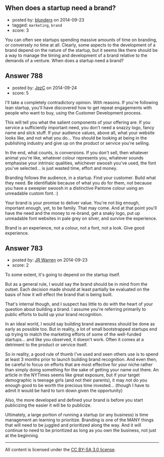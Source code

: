 ## When does a startup need a brand?

- posted by: [blunders](https://stackexchange.com/users/216182/blunders) on 2014-09-23
- tagged: `marketing`, `brand`
- score: 3

<p>You can often see startups spending massive amounts of time on branding, or conversely no time at all. Clearly, some aspects to the development of a brand depend on the nature of the startup, but it seems like there should be a way to manage the timing and development of a brand relative to the demands of a venture. When does a startup need a brand?</p>



## Answer 788

- posted by: [JezC](https://stackexchange.com/users/87431/jezc) on 2014-09-24
- score: 5

<p>I'll take a completely contradictory opinion. With reasons. If you're following lean startup, you'll have discovered how to get repeat engagements with people who want to buy, using the Customer Development process.</p>

<p>This will tell you what the salient components of your offering are. If you service a sufficiently important need, you don't need a snazzy logo, fancy name and slick stuff. If your audience values, above all, what your website looks like, and not what you do... You should be looking at being in the publishing industry and give up on the product or service you're selling.</p>

<p>In the end, what counts, is conversions. If you don't sell, then whatever animal you're like, whatever colour represents you, whatever sounds emphasise your intrinsic qualities, whichever swoosh you've used, the font you've selected... is just wasted time, effort and money.</p>

<p>Branding follows the audience, in a startup. Find your customer. Build what they need. Be identifiable because of what you do for them, not because you have a sweepier swoosh in a distinctive Pantone colour using an unreadable custom font. :)</p>

<p>Your brand is your promise to deliver value. You're not big enough, important enough, yet, to be family. That may come. And at that point you'll have the need and the money to re-brand, get a snaky logo, put up unreadable font websites in pale grey on silver, and survive the experience.</p>

<p>Brand is an experience, not a colour, not a font, not a look. Give good experience.</p>



## Answer 783

- posted by: [JR Warren](https://stackexchange.com/users/1866317/jr-warren) on 2014-09-23
- score: 2

<p>To some extent, it's going to depend on the startup itself.</p>

<p>But as a general rule, I would say the brand should be in mind from the outset. Each decision made should at least partially be evaluated on the basis of how it will effect the brand that is being built.</p>

<p>That's internal though, and I suspect has little to do with the heart of your question about building a brand. I assume you're referring primarily to public efforts to build up your brand recognition.</p>

<p>In an ideal world, I would say building brand awareness should be done as early as possible too. But in reality, a lot of small bootstrapped startups end up trying to match the marketing efforts of some of the well-funded startups... and like you observed, it doesn't work.  Often it comes at a detriment to the product or service itself.</p>

<p>So in reality, a good rule of thumb I've used and seen others use is to spend at least 3 months prior to launch building brand recognition. And even then, be careful to focus on efforts that are most effective for your niche rather than simply doing something for the sake of getting your name out there.  An article in the NYTimes seems like great exposure, but if your target demographic is teenage girls (and not their parents), it may not do you enough good to be worth the precious time invested... (though I have to admit it would be hard to turn down given the opportunity)</p>

<p>Also, the more developed and defined your brand is before you start publicizing the easier it will be to publicize. </p>

<p>Ultimately, a large portion of running a startup (or any business) is time management an learning to prioritize. Branding is one of the MANY things that will need to be juggled and prioritized along the way. And it will continue to need to be prioritized as long as you own the business, not just at the beginning.</p>




---

All content is licensed under the [CC BY-SA 3.0 license](https://creativecommons.org/licenses/by-sa/3.0/).

